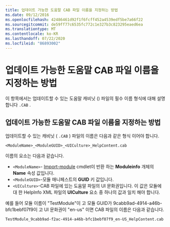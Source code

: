 ```yaml
---
title: 업데이트 가능한 도움말 CAB 파일 이름을 지정하는 방법
ms.date: 09/12/2016
ms.openlocfilehash: 42486461d92f1f6fcff452a4539edf5be7a66f22
ms.sourcegitcommit: de59ff77c6535fc772c1e327b3c823295eaed6ea
ms.translationtype: MT
ms.contentlocale: ko-KR
ms.lasthandoff: 07/22/2020
ms.locfileid: "86893002"
---
```

# <a name="how-to-name-an-updatable-help-cab-file"></a>업데이트 가능한 도움말 CAB 파일 이름을 지정하는 방법

이 항목에서는 업데이트할 수 있는 도움말 캐비닛 () 파일의 필수 이름 형식에 대해 설명 합니다 `.CAB` .

## <a name="how-to-name-an-updatable-help-cab-file"></a>업데이트 가능한 도움말 CAB 파일 이름을 지정하는 방법

업데이트할 수 있는 캐비닛 ( `.CAB` ) 파일의 이름은 다음과 같은 형식 이어야 합니다.

`<ModuleName>_<ModuleGUID>_<UICulture>_HelpContent.cab`

이름의 요소는 다음과 같습니다.

- `<ModuleName>`- [Import-module](/powershell/module/Microsoft.PowerShell.Core/Get-Module) cmdlet이 반환 하는 **Moduleinfo** 개체의 **Name** 속성 값입니다.
- `<ModuleGUID>`-모듈 매니페스트의 **GUID** 키 값입니다.
- `<UICulture>`-CAB 파일에 있는 도움말 파일의 UI 문화권입니다. 이 값은 모듈에 대 한 HelpInfo XML 파일의 **UICulture** 요소 중 하나의 값과 일치 해야 합니다.

예를 들어 모듈 이름이 "TestModule"이 고 모듈 GUID가 9cabb9ad-4914-a46b-bfc1bebf07f9이 고 UI 문화권이 "en-us" 이면 CAB 파일의 이름은 다음과 같습니다.

`TestModule_9cabb9ad-f2ac-4914-a46b-bfc1bebf07f9_en-US_HelpContent.cab`
